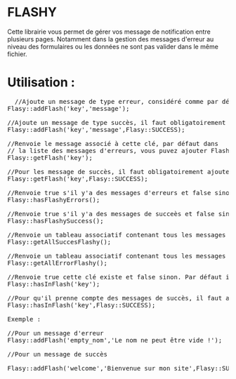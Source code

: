 # FLASHY
Cette librairie vous permet de gérer vos message de notification entre plusieurs pages. Notamment dans la gestion des messages d'erreur au niveau des formulaires ou les données ne sont pas valider dans le même fichier.

# Utilisation :

<pre>
  //Ajoute un message de type erreur, considéré comme par défaut
Flasy::addFlash('key','message');

//Ajoute un message de type succès, il faut obligatoirement ajouter Flashy::SUCCESS
Flasy::addFlash('key','message',Flasy::SUCCESS);

//Renvoie le message associé à cette clé, par défaut dans
// la liste des messages d'erreurs, vous puvez ajouter Flashy::ERROR, mais cet paramètre est déjà par défaut
Flasy::getFlash('key');

//Pour les message de succès, il faut obligatoirement ajouter Flashy::SUCCESS
Flasy::getFlash('key',Flasy::SUCCESS);

//Renvoie true s'il y'a des messages d'erreurs et false sinon
Flasy::hasFlashyErrors();

//Renvoie true s'il y'a des messages de succeès et false sinon
Flasy::hasFlashySuccess();

//Renvoie un tableau associatif contenant tous les messages de succès
Flasy::getAllSuccesFlashy();

//Renvoie un tableau associatif contenant tous les messages d'erreur
Flasy::getAllErrorFlashy();

//Renvoie true cette clé existe et false sinon. Par défaut il vérifie que dans les messages d'erreur
Flasy::hasInFlash('key');

//Pour qu'il prenne compte des messages de succès, il faut aujouter Flashy::SUCCESS
Flasy::hasInFlash('key',Flasy::SUCCESS);

Exemple :

//Pour un message d'erreur
Flasy::addFlash('empty_nom','Le nom ne peut être vide !');

//Pour un message de succès

Flasy::addFlash('welcome','Bienvenue sur mon site',Flasy::SUCCESS);
</pre>
